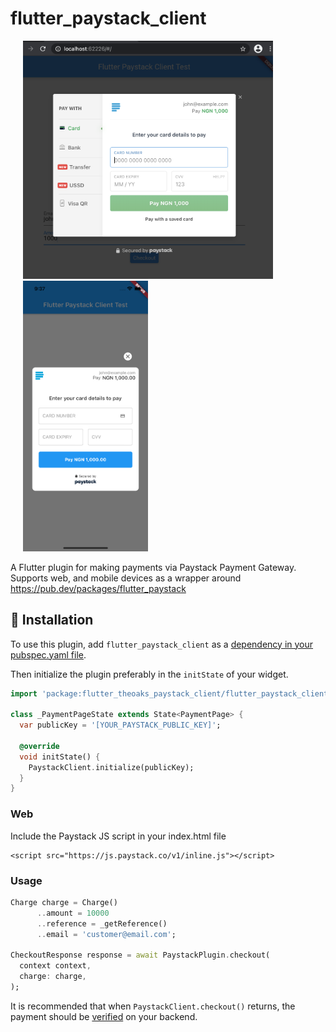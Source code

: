 # flutter_paystack_client

<p>
    <img src="https://raw.githubusercontent.com/djade007/flutter_paystack_client/master/screenshots/web.png" width="400px" height="auto" hspace="20"/>
    <img src="https://raw.githubusercontent.com/djade007/flutter_paystack_client/master/screenshots/iphone.png" width="200px" height="auto" hspace="20"/>
</p>

A Flutter plugin for making payments via Paystack Payment Gateway. Supports web, and mobile devices as a wrapper
around https://pub.dev/packages/flutter_paystack

## :rocket: Installation

To use this plugin, add `flutter_paystack_client` as
a [dependency in your pubspec.yaml file](https://flutter.dev/platform-plugins/).

Then initialize the plugin preferably in the `initState` of your widget.

``` dart
import 'package:flutter_theoaks_paystack_client/flutter_paystack_client.dart';

class _PaymentPageState extends State<PaymentPage> {
  var publicKey = '[YOUR_PAYSTACK_PUBLIC_KEY]';

  @override
  void initState() {
    PaystackClient.initialize(publicKey);
  }
}
```

### Web
Include the Paystack JS script in your index.html file
```
<script src="https://js.paystack.co/v1/inline.js"></script>
```

### Usage
 ```dart
 Charge charge = Charge()
       ..amount = 10000
       ..reference = _getReference()
       ..email = 'customer@email.com';

 CheckoutResponse response = await PaystackPlugin.checkout(
   context context,
   charge: charge,
 );
 ```

It is recommended that when `PaystackClient.checkout()` returns, the
payment should be
[verified](https://developers.paystack.co/v2.0/reference#verify-transaction)
on your backend.